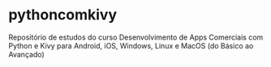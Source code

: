 # pythoncomkivy
Repositório de estudos do curso Desenvolvimento de Apps Comerciais com Python e Kivy para Android, iOS, Windows, Linux e MacOS (do Básico ao Avançado)
